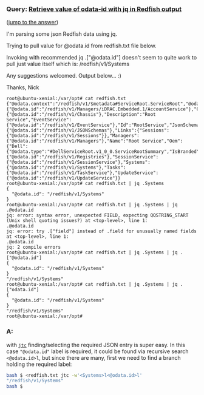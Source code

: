 ### Query: [Retrieve value of odata-id with jq in Redfish output](https://stackoverflow.com/questions/59959364/retrieve-value-of-odata-id-with-jq-in-redfish-output)
([jump to the answer](https://github.com/ldn-softdev/stackoverflow-json/blob/master/lib/Retrieve%20value%20of%20odata-id%20with%20jq%20in%20Redfish%20output.md#a))

I'm parsing some json Redfish data using jq. 

Trying to pull value for @odata.id from redfish.txt file below.

Invoking with recommended jq .["@odata.id"] doesn't seem to quite work to pull just value itself which is: /redfish/v1/Systems

Any suggestions welcomed. Output below... :)

Thanks,
Nick

    root@ubuntu-xenial:/var/opt# cat redfish.txt
    {"@odata.context":"/redfish/v1/$metadata#ServiceRoot.ServiceRoot","@odata.id":"/redfish/v1","@odata.type":"#ServiceRoot.v1_2_0.ServiceRoot","AccountService":{"@odata.id":"/redfish/v1/Managers/iDRAC.Embedded.1/AccountService"},"Chassis":{"@odata.id":"/redfish/v1/Chassis"},"Description":"Root Service","EventService":{"@odata.id":"/redfish/v1/EventService"},"Id":"RootService","JsonSchemas":{"@odata.id":"/redfish/v1/JSONSchemas"},"Links":{"Sessions":{"@odata.id":"/redfish/v1/Sessions"}},"Managers":{"@odata.id":"/redfish/v1/Managers"},"Name":"Root Service","Oem":{"Dell":{"@odata.type":"#DellServiceRoot.v1_0_0.ServiceRootSummary","IsBranded":0,"ManagerMACAddress":"d0:96:69:51:d4:70","ServiceTag":"XXXX"}},"RedfishVersion":"1.2.0","Registries":{"@odata.id":"/redfish/v1/Registries"},"SessionService":{"@odata.id":"/redfish/v1/SessionService"},"Systems":{"@odata.id":"/redfish/v1/Systems"},"Tasks":{"@odata.id":"/redfish/v1/TaskService"},"UpdateService":{"@odata.id":"/redfish/v1/UpdateService"}}
    root@ubuntu-xenial:/var/opt# cat redfish.txt | jq .Systems
    {
      "@odata.id": "/redfish/v1/Systems"
    }
    root@ubuntu-xenial:/var/opt# cat redfish.txt | jq .Systems | jq .@odata.id
    jq: error: syntax error, unexpected FIELD, expecting QQSTRING_START (Unix shell quoting issues?) at <top-level>, line 1:
    .@odata.id
    jq: error: try .["field"] instead of .field for unusually named fields at <top-level>, line 1:
    .@odata.id
    jq: 2 compile errors
    root@ubuntu-xenial:/var/opt# cat redfish.txt | jq .Systems | jq .["@odata.id"]
    {
      "@odata.id": "/redfish/v1/Systems"
    }
    "/redfish/v1/Systems"
    root@ubuntu-xenial:/var/opt# cat redfish.txt | jq .Systems | jq .["odata.id"]
    {
      "@odata.id": "/redfish/v1/Systems"
    }
    "/redfish/v1/Systems"
    root@ubuntu-xenial:/var/opt#

### A:
with [`jtc`](https://github.com/ldn-softdev/jtc) finding/selecting the required JSON entry is super easy. 
In this case `"@odata.id"` label is required, it could be found via recursive search `<@odata.id>l`, but since there are many, first
we need to find a branch holding the required label:
```bash
bash $ <redfish.txt jtc -w'<Systems>l<@odata.id>l'
"/redfish/v1/Systems"
bash $ 
```
